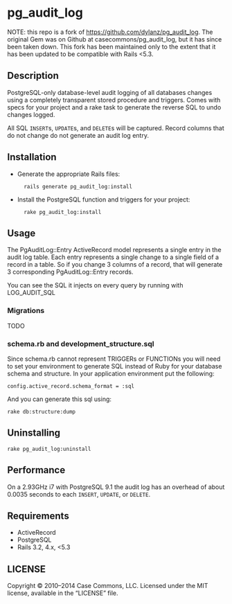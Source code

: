 # pg_audit_log

NOTE: this repo is a fork of https://github.com/dylanz/pg_audit_log. The original Gem was on Github at casecommons/pg_audit_log, but it has since been taken down. This fork has been maintained only to the extent that it has been updated to be compatible with Rails <5.3.

## Description

PostgreSQL-only database-level audit logging of all databases changes using a completely transparent stored procedure and triggers.
Comes with specs for your project and a rake task to generate the reverse SQL to undo changes logged.

All SQL `INSERT`s, `UPDATE`s, and `DELETE`s will be captured. Record columns that do not change do not generate an audit log entry.

## Installation

- Generate the appropriate Rails files:

        rails generate pg_audit_log:install

- Install the PostgreSQL function and triggers for your project:

        rake pg_audit_log:install

## Usage

The PgAuditLog::Entry ActiveRecord model represents a single entry in the audit log table. Each entry represents a single change to a single field of a record in a table. So if you change 3 columns of a record, that will generate 3 corresponding PgAuditLog::Entry records.

You can see the SQL it injects on every query by running with LOG_AUDIT_SQL

### Migrations

TODO

### schema.rb and development_structure.sql

Since schema.rb cannot represent TRIGGERs or FUNCTIONs you will need to set your environment to generate SQL instead of Ruby for your database schema and structure. In your application environment put the following:

    config.active_record.schema_format = :sql

And you can generate this sql using:

    rake db:structure:dump

## Uninstalling

    rake pg_audit_log:uninstall

## Performance

On a 2.93GHz i7 with PostgreSQL 9.1 the audit log has an overhead of about 0.0035 seconds to each `INSERT`, `UPDATE`, or `DELETE`.

## Requirements

- ActiveRecord
- PostgreSQL
- Rails 3.2, 4.x, <5.3

## LICENSE

Copyright © 2010–2014 Case Commons, LLC. Licensed under the MIT license, available in the “LICENSE” file.
